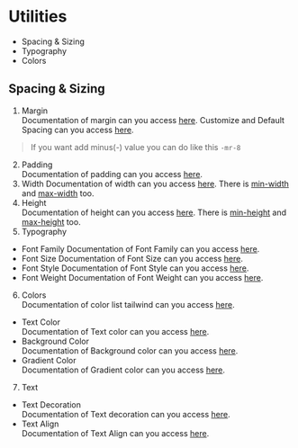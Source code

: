 # Utilities
- Spacing & Sizing
- Typography
- Colors

## Spacing & Sizing
1. Margin  
Documentation of margin can you access [here](https://tailwindcss.com/docs/margin).
Customize and Default Spacing can you access [here](https://tailwindcss.com/docs/customizing-spacing).
> If you want add minus(-) value you can do like this `-mr-8`  
2. Padding  
Documentation of padding can you access [here](https://tailwindcss.com/docs/padding).
3. Width
Documentation of width can you access [here](https://tailwindcss.com/docs/width#header). There is [min-width](https://tailwindcss.com/docs/min-width#header) and [max-width](https://tailwindcss.com/docs/max-width#header) too.
4. Height  
Documentation of height can you access [here](https://tailwindcss.com/docs/height#header). There is [min-height](https://tailwindcss.com/docs/min-height#header) and [max-height](https://tailwindcss.com/docs/max-height#header) too.
5. Typography  
- Font Family
Documentation of Font Family can you access [here](https://tailwindcss.com/docs/font-family).
- Font Size
Documentation of Font Size can you access [here](https://tailwindcss.com/docs/font-size).
- Font Style
Documentation of Font Style can you access [here](https://tailwindcss.com/docs/font-style).
- Font Weight
Documentation of Font Weight can you access [here](https://tailwindcss.com/docs/font-weight).
6. Colors  
Documentation of color list tailwind can you access [here](https://tailwindcss.com/docs/customizing-colors).
- Text Color  
Documentation of Text color can you access [here](https://tailwindcss.com/docs/text-color).
- Background Color  
Documentation of Background color can you access [here](https://tailwindcss.com/docs/background-color).
- Gradient Color  
Documentation of Gradient color can you access [here](https://tailwindcss.com/docs/gradient-color-stops).
7. Text
- Text Decoration  
Documentation of Text decoration can you access [here](https://tailwindcss.com/docs/text-decoration).
- Text Align  
Documentation of Text Align can you access [here](https://tailwindcss.com/docs/text-align).